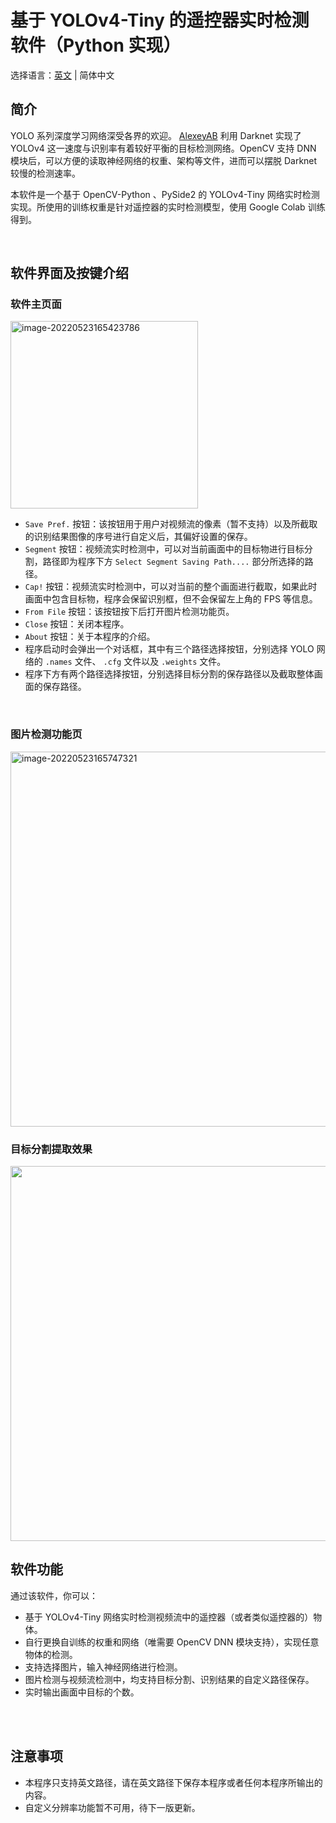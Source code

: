# 基于 YOLOv4-Tiny 的遥控器实时检测软件（Python 实现）

选择语言：[英文](https://github.com/marc0cheung/YOLOv4_Detection_dnnOpenCV/blob/main/Python/README.md) | 简体中文

## 简介

YOLO 系列深度学习网络深受各界的欢迎。 [AlexeyAB](https://github.com/AlexeyAB/darknet/) 利用 Darknet 实现了 YOLOv4 这一速度与识别率有着较好平衡的目标检测网络。OpenCV 支持 DNN 模块后，可以方便的读取神经网络的权重、架构等文件，进而可以摆脱 Darknet 较慢的检测速率。

本软件是一个基于 OpenCV-Python 、PySide2 的 YOLOv4-Tiny 网络实时检测实现。所使用的训练权重是针对遥控器的实时检测模型，使用 Google Colab 训练得到。

<br>

## 软件界面及按键介绍

### 软件主页面

<img src="https://github.com/marc0cheung/YOLOv4_RemoteDetection_OpenCVDNN/raw/main/Python/README_SimplifiedCN.assets/image-20220523165423786.png" alt="image-20220523165423786" width="300px" />

<br>

- `Save Pref.` 按钮：该按钮用于用户对视频流的像素（暂不支持）以及所截取的识别结果图像的序号进行自定义后，其偏好设置的保存。
- `Segment` 按钮：视频流实时检测中，可以对当前画面中的目标物进行目标分割，路径即为程序下方 `Select Segment Saving Path....` 部分所选择的路径。
- `Cap!` 按钮：视频流实时检测中，可以对当前的整个画面进行截取，如果此时画面中包含目标物，程序会保留识别框，但不会保留左上角的 FPS 等信息。
- `From File` 按钮：该按钮按下后打开图片检测功能页。
- `Close` 按钮：关闭本程序。
- `About` 按钮：关于本程序的介绍。
- 程序启动时会弹出一个对话框，其中有三个路径选择按钮，分别选择 YOLO 网络的 `.names` 文件、 `.cfg` 文件以及 `.weights` 文件。
- 程序下方有两个路径选择按钮，分别选择目标分割的保存路径以及截取整体画面的保存路径。

<br>

### 图片检测功能页

<img src="https://github.com/marc0cheung/YOLOv4_RemoteDetection_OpenCVDNN/blob/main/Python/README_SimplifiedCN.assets/image-20220523165747321.png?raw=true" alt="image-20220523165747321" width="600px" />

<br>

### 目标分割提取效果

<img src="https://github.com/marc0cheung/YOLOv4_RemoteDetection_OpenCVDNN/blob/main/Python/README_SimplifiedCN.assets/image-20220523165857078.png?raw=true" width="600px" />

<br>

## 软件功能

通过该软件，你可以：

- 基于 YOLOv4-Tiny 网络实时检测视频流中的遥控器（或者类似遥控器的）物体。
- 自行更换自训练的权重和网络（唯需要 OpenCV DNN 模块支持），实现任意物体的检测。
- 支持选择图片，输入神经网络进行检测。
- 图片检测与视频流检测中，均支持目标分割、识别结果的自定义路径保存。
- 实时输出画面中目标的个数。

<br>

<br>

## 注意事项

- 本程序只支持英文路径，请在英文路径下保存本程序或者任何本程序所输出的内容。
- 自定义分辨率功能暂不可用，待下一版更新。

<br>

<br>
